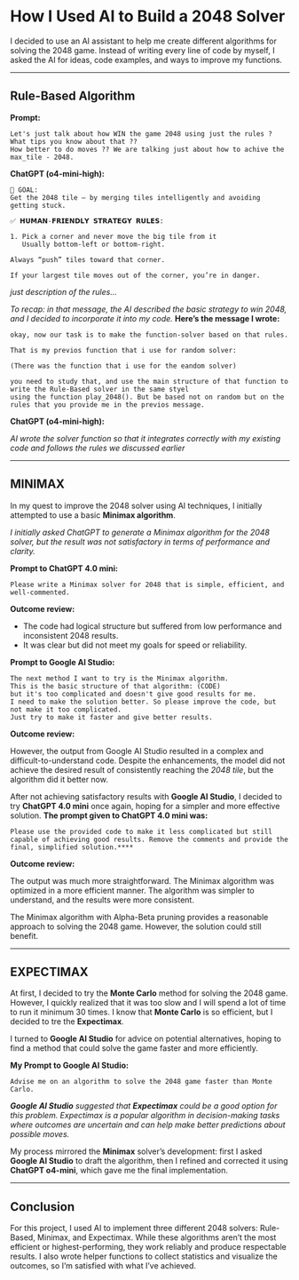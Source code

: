 # How I Used AI to Build a 2048 Solver

I decided to use an AI assistant to help me create different algorithms for solving the 2048 game. Instead of writing
every line of code by myself, I asked the AI for ideas, code examples, and ways to improve my functions.

---

## Rule-Based Algorithm

**Prompt:**

```
Let's just talk about how WIN the game 2048 using just the rules ? What tips you know about that ??
How better to do moves ?? We are talking just about how to achive the max_tile - 2048.
```

**ChatGPT (o4-mini-high):**

```
🧠 GOAL:
Get the 2048 tile — by merging tiles intelligently and avoiding getting stuck.

✅ 𝗛𝗨𝗠𝗔𝗡-𝗙𝗥𝗜𝗘𝗡𝗗𝗟𝗬 𝗦𝗧𝗥𝗔𝗧𝗘𝗚𝗬 𝗥𝗨𝗟𝗘𝗦:

1. Pick a corner and never move the big tile from it
   Usually bottom-left or bottom-right.

Always “push” tiles toward that corner.

If your largest tile moves out of the corner, you’re in danger.
```

_just description of the rules..._

_To recap: in that message, the AI described the basic strategy to win 2048, and I decided to incorporate it into my
code._ **Here’s the message I wrote:**

```
okay, now our task is to make the function-solver based on that rules. 

That is my previos function that i use for random solver: 

(There was the function that i use for the eandom solver)

you need to study that, and use the main structure of that function to write the Rule-Based solver in the same styel
using the function play_2048(). But be based not on random but on the rules that you provide me in the previos message. 
```

**ChatGPT (o4-mini-high):**

_AI wrote the solver function so that it integrates correctly with my existing code and follows the rules we discussed
earlier_

---

## MINIMAX

In my quest to improve the 2048 solver using AI techniques, I initially attempted to use a basic **Minimax algorithm**.

_I initially asked ChatGPT to generate a Minimax algorithm for the 2048 solver, but the result was not satisfactory in
terms of performance and clarity._

**Prompt to ChatGPT 4.0 mini:**

```text
Please write a Minimax solver for 2048 that is simple, efficient, and well-commented.
```

**Outcome review:**

* The code had logical structure but suffered from low performance and inconsistent 2048 results.
* It was clear but did not meet my goals for speed or reliability.

**Prompt to Google AI Studio:**

```
The next method I want to try is the Minimax algorithm. 
This is the basic structure of that algorithm: (CODE)
but it's too complicated and doesn't give good results for me. 
I need to make the solution better. So please improve the code, but not make it too complicated. 
Just try to make it faster and give better results.
```

**Outcome review:**

However, the output from Google AI Studio resulted in a complex and difficult-to-understand code. Despite the
enhancements, the model did not achieve the desired result of consistently reaching the _2048 tile_, but the algorithm
did it better now.

After not achieving satisfactory results with **Google AI Studio**, I decided to try **ChatGPT 4.0 mini** once again,
hoping for a simpler and more effective solution. **The prompt given to ChatGPT 4.0 mini was:**

```
Please use the provided code to make it less complicated but still capable of achieving good results. Remove the comments and provide the final, simplified solution.****
```

**Outcome review:**

The output was much more straightforward. The Minimax algorithm was optimized in a more efficient manner.
The algorithm was simpler to understand, and the results were more consistent.

The Minimax algorithm with Alpha-Beta pruning provides a reasonable approach to solving the 2048 game.
However, the solution could still benefit.

---

## EXPECTIMAX

At first, I decided to try the **Monte Carlo** method for solving the 2048 game. However, I quickly realized that it was
too slow and I will spend a lot of time to run it minimum 30 times. I know that **Monte Carlo** is so efficient, but I
decided to tre the **Expectimax**.

I turned to **Google AI Studio** for advice on potential alternatives, hoping to find a method that could solve the game
faster and more efficiently.

**My Prompt to Google AI Studio:**

```
Advise me on an algorithm to solve the 2048 game faster than Monte Carlo.
```

_**Google AI Studio** suggested that **Expectimax** could be a good option for this problem. Expectimax is a popular
algorithm
in decision-making tasks where outcomes are uncertain and can help make better predictions about possible moves._

My process mirrored the **Minimax** solver’s development: first I asked **Google AI Studio** to draft the algorithm,
then I refined and corrected it using **ChatGPT o4-mini**, which gave me the final implementation.

---

## Conclusion

For this project, I used AI to implement three different 2048 solvers: Rule-Based, Minimax, and Expectimax. While these
algorithms aren’t the most efficient or highest-performing, they work reliably and produce respectable results. I also
wrote helper functions to collect statistics and visualize the outcomes, so I’m satisfied with what I’ve achieved.

 

